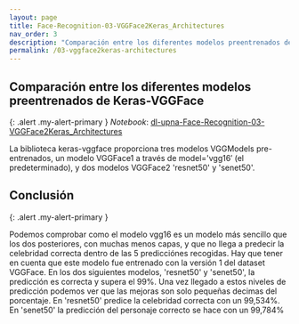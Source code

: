 ```yaml
---
layout: page
title: Face-Recognition-03-VGGFace2Keras_Architectures
nav_order: 3
description: "Comparación entre los diferentes modelos preentrenados de Keras-VGGFace"
permalink: /03-vggface2keras-architectures
---
```


## Comparación entre los diferentes modelos preentrenados de Keras-VGGFace
{: .alert .my-alert-primary }
*Notebook*: [dl-upna-Face-Recognition-03-VGGFace2Keras_Architectures](https://colab.research.google.com/github/afrago/dl-upna-face-recognition/blob/master/dl_upna_Face_Recognition_03_VGGFace2Keras_Architectures.ipynb)

La biblioteca keras-vggface proporciona tres modelos VGGModels pre-entrenados, un modelo VGGFace1 a través de model='vgg16′ (el predeterminado), y dos modelos VGGFace2 'resnet50' y 'senet50'.

## Conclusión 
{: .alert .my-alert-primary }

Podemos comprobar como el modelo vgg16 es un modelo más sencillo que los dos posteriores, con muchas menos capas, y que no llega a predecir la celebridad correcta dentro de las 5 predicciónes recogidas. Hay que tener en cuenta que este modelo fue entrenado con la versión 1 del dataset VGGFace.
En los dos siguientes modelos, 'resnet50' y 'senet50', la predicción es correcta y supera el 99%. Una vez llegado a estos niveles de predicción podemos ver que las mejoras son solo pequeñas decimas del porcentaje. En 'resnet50' predice la celebridad correcta con un 99,534%. En 'senet50' la predicción del personaje correcto se hace con un 99,784%


